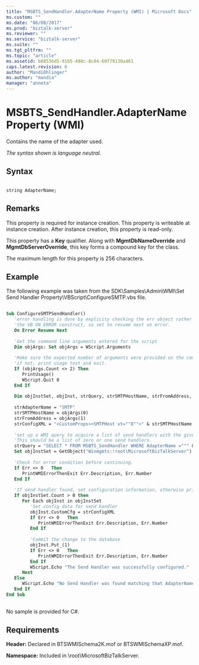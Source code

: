 ```yaml
---
title: "MSBTS_SendHandler.AdapterName Property (WMI) | Microsoft Docs"
ms.custom: ""
ms.date: "06/08/2017"
ms.prod: "biztalk-server"
ms.reviewer: ""
ms.service: "biztalk-server"
ms.suite: ""
ms.tgt_pltfrm: ""
ms.topic: "article"
ms.assetid: b88536d5-9165-498c-8c04-60f79130a461
caps.latest.revision: 6
author: "MandiOhlinger"
ms.author: "mandia"
manager: "anneta"
---
```

# MSBTS_SendHandler.AdapterName Property (WMI)
Contains the name of the adapter used.  
  
 *The syntax shown is language neutral.*  
  
## Syntax  
  
```  
  
string AdapterName;  
```  
  
## Remarks  
 This property is required for instance creation. This property is writeable at instance creation. After instance creation, this property is read-only.  
  
 This property has a **Key** qualifier. Along with **MgmtDbNameOverride** and **MgmtDbServerOverride**, this key forms a compound key for the class.  
  
 The maximum length for this property is 256 characters.  
  
## Example  
 The following example was taken from the SDK\Samples\Admin\WMI\Set Send Handler Property\VBScript\ConfigureSMTP.vbs file.  
  
```vb  
  
Sub ConfigureSMTPSendHandler()  
   'error handling is done by explicity checking the err object rather than using  
   'the VB ON ERROR construct, so set to resume next on error.  
   On Error Resume Next  
  
   'Get the command line arguments entered for the script  
   Dim objArgs: Set objArgs = WScript.Arguments  
  
   'Make sure the expected number of arguments were provided on the command line.  
   'if not, print usage text and exit.  
   If (objArgs.Count <> 2) Then  
      PrintUsage()  
      WScript.Quit 0  
   End If  
  
   Dim objInstSet, objInst, strQuery, strSMTPHostName, strFromAddress, strConfigXML, strAdapterName  
  
   strAdapterName = "SMTP"  
   strSMTPHostName = objArgs(0)  
   strFromAddress = objArgs(1)  
   strConfigXML = "<CustomProps><SMTPHost vt=""8"">" & strSMTPHostName & "</SMTPHost><SMTPAuthenticate vt=""19"">2</SMTPAuthenticate><From vt=""8"">" & strFromAddress & "</From></CustomProps>"  
  
   'set up a WMI query to acquire a list of send handlers with the given Name key value.  
   'This should be a list of zero or one send handlers.  
   strQuery = "SELECT * FROM MSBTS_SendHandler WHERE AdapterName =""" & strAdapterName & """"  
   Set objInstSet = GetObject("Winmgmts:!root\MicrosoftBizTalkServer").ExecQuery(strQuery)  
  
   'Check for error condition before continuing.  
   If Err <> 0   Then  
      PrintWMIErrorThenExit Err.Description, Err.Number  
   End If  
  
   'If send handler found, set configuration information, otherwise print error and end.  
   If objInstSet.Count > 0 then  
      For Each objInst in objInstSet  
         'Set config data for send handler  
         objInst.CustomCfg = strConfigXML  
         If Err <> 0   Then  
            PrintWMIErrorThenExit Err.Description, Err.Number  
         End If  
  
         'Commit the change to the database  
         objInst.Put_(1)  
         If Err <> 0   Then  
            PrintWMIErrorThenExit Err.Description, Err.Number  
         End If  
         WScript.Echo "The Send Handler was successfully configured."  
      Next  
   Else  
      WScript.Echo "No Send Handler was found matching that AdapterName."  
   End If  
End Sub  
  
```  
  
 No sample is provided for C#.  
  
## Requirements  
 **Header:** Declared in BTSWMISchema2K.mof or BTSWMISchemaXP.mof.  
  
 **Namespace:** Included in \root\MicrosoftBizTalkServer.